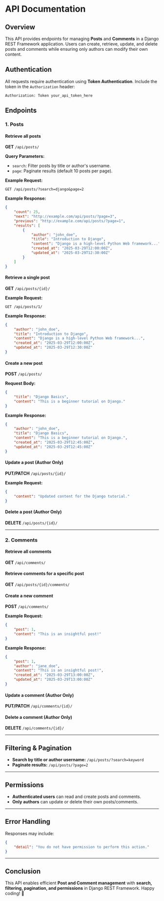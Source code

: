 # API Documentation

## Overview
This API provides endpoints for managing **Posts** and **Comments** in a Django REST Framework application. Users can create, retrieve, update, and delete posts and comments while ensuring only authors can modify their own content.

## Authentication
All requests require authentication using **Token Authentication**. Include the token in the `Authorization` header:
```
Authorization: Token your_api_token_here
```

## Endpoints

### 1. Posts
#### **Retrieve all posts**
**GET** `/api/posts/`

**Query Parameters:**
- `search`: Filter posts by title or author's username.
- `page`: Paginate results (default 10 posts per page).

**Example Request:**
```
GET /api/posts/?search=django&page=2
```

**Example Response:**
```json
{
    "count": 25,
    "next": "http://example.com/api/posts/?page=3",
    "previous": "http://example.com/api/posts/?page=1",
    "results": [
        {
            "author": "john_doe",
            "title": "Introduction to Django",
            "content": "Django is a high-level Python Web framework...",
            "created_at": "2025-03-29T12:00:00Z",
            "updated_at": "2025-03-29T12:30:00Z"
        }
    ]
}
```

#### **Retrieve a single post**
**GET** `/api/posts/{id}/`

**Example Request:**
```
GET /api/posts/1/
```

**Example Response:**
```json
{
    "author": "john_doe",
    "title": "Introduction to Django",
    "content": "Django is a high-level Python Web framework...",
    "created_at": "2025-03-29T12:00:00Z",
    "updated_at": "2025-03-29T12:30:00Z"
}
```

#### **Create a new post**
**POST** `/api/posts/`

**Request Body:**
```json
{
    "title": "Django Basics",
    "content": "This is a beginner tutorial on Django."
}
```

**Example Response:**
```json
{
    "author": "john_doe",
    "title": "Django Basics",
    "content": "This is a beginner tutorial on Django.",
    "created_at": "2025-03-29T12:45:00Z",
    "updated_at": "2025-03-29T12:45:00Z"
}
```

#### **Update a post** (Author Only)
**PUT/PATCH** `/api/posts/{id}/`

**Example Request:**
```json
{
    "content": "Updated content for the Django tutorial."
}
```

#### **Delete a post** (Author Only)
**DELETE** `/api/posts/{id}/`

---

### 2. Comments
#### **Retrieve all comments**
**GET** `/api/comments/`

#### **Retrieve comments for a specific post**
**GET** `/api/posts/{id}/comments/`

#### **Create a new comment**
**POST** `/api/comments/`

**Example Request:**
```json
{
    "post": 1,
    "content": "This is an insightful post!"
}
```

**Example Response:**
```json
{
    "post": 1,
    "author": "jane_doe",
    "content": "This is an insightful post!",
    "created_at": "2025-03-29T13:00:00Z",
    "updated_at": "2025-03-29T13:00:00Z"
}
```

#### **Update a comment** (Author Only)
**PUT/PATCH** `/api/comments/{id}/`

#### **Delete a comment** (Author Only)
**DELETE** `/api/comments/{id}/`

---

## Filtering & Pagination
- **Search by title or author username:** `/api/posts/?search=keyword`
- **Paginate results:** `/api/posts/?page=2`

---

## Permissions
- **Authenticated users** can read and create posts and comments.
- **Only authors** can update or delete their own posts/comments.

---

## Error Handling
Responses may include:
```json
{
    "detail": "You do not have permission to perform this action."
}
```

---

## Conclusion
This API enables efficient **Post and Comment management** with **search, filtering, pagination, and permissions** in Django REST Framework. Happy coding! 🚀

